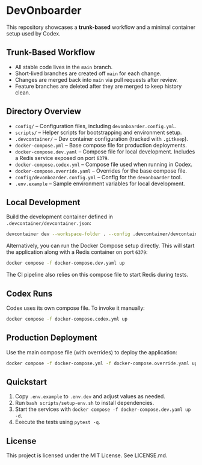 # DevOnboarder

This repository showcases a **trunk-based** workflow and a minimal
container setup used by Codex.

## Trunk-Based Workflow

- All stable code lives in the `main` branch.
- Short-lived branches are created off `main` for each change.
- Changes are merged back into `main` via pull requests after review.
- Feature branches are deleted after they are merged to keep history clean.

## Directory Overview

- `config/` – Configuration files, including `devonboarder.config.yml`.
- `scripts/` – Helper scripts for bootstrapping and environment setup.
- `.devcontainer/` – Dev container configuration (tracked with `.gitkeep`).
- `docker-compose.yml` – Base compose file for production deployments.
- `docker-compose.dev.yaml` – Compose file for local development.
  Includes a Redis service exposed on port `6379`.
- `docker-compose.codex.yml` – Compose file used when running in Codex.
- `docker-compose.override.yaml` – Overrides for the base compose file.
- `config/devonboarder.config.yml` – Config for the `devonboarder` tool.
- `.env.example` – Sample environment variables for local development.

## Local Development

Build the development container defined in `.devcontainer/devcontainer.json`:

```bash
devcontainer dev --workspace-folder . --config .devcontainer/devcontainer.json
```

Alternatively, you can run the Docker Compose setup directly.
This will start the
application along with a Redis container on port `6379`:

```bash
docker compose -f docker-compose.dev.yaml up
```

The CI pipeline also relies on this compose file to start Redis during tests.

## Codex Runs

Codex uses its own compose file. To invoke it manually:

```bash
docker compose -f docker-compose.codex.yml up
```

## Production Deployment

Use the main compose file (with overrides) to deploy the application:

```bash
docker compose -f docker-compose.yml -f docker-compose.override.yaml up -d
```

## Quickstart
1. Copy `.env.example` to `.env.dev` and adjust values as needed.
2. Run `bash scripts/setup-env.sh` to install dependencies.
3. Start the services with `docker compose -f docker-compose.dev.yaml up -d`.
4. Execute the tests using `pytest -q`.

## License
This project is licensed under the MIT License. See LICENSE.md.

